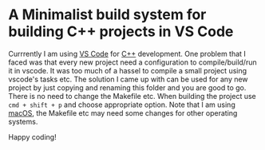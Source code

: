 # A Minimalist build system for building C++ projects in VS Code

Currrently I am using [VS Code](https://code.visualstudio.com/) for [C++](https://en.wikipedia.org/wiki/C%2B%2B) development. One problem that I faced was that every new project need a configuration to compile/build/run it in vscode. It was too much of a hassel to compile a small project using vscode's tasks etc. The solution I came up with can be used for any new project by just copying and renaming this folder and you are good to go. There is no need to change the Makefile etc. When building the project use `cmd + shift + p` and choose appropriate option. Note that I am using [macOS](https://www.apple.com/macos/catalina/), the Makefile etc may need some changes for other operating systems.

Happy coding!
